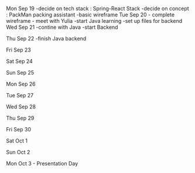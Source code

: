 Mon Sep 19
    -decide on tech stack : Spring-React Stack
    -decide on concept : PackMan packing assistant
    -basic wireframe
Tue Sep 20
    - complete wireframe
    - meet with Yulia
    -start Java learning
    -set up files for backend
Wed Sep 21
    -contine with Java
    -start Backend

Thu Sep 22
    -finish Java backend

Fri Sep 23
    
Sat Sep 24

Sun Sep 25

Mon Sep 26

Tue Sep 27

Wed Sep 28

Thu Sep 29

Fri Sep 30

Sat Oct 1

Sun Oct 2

Mon Oct 3 - Presentation Day